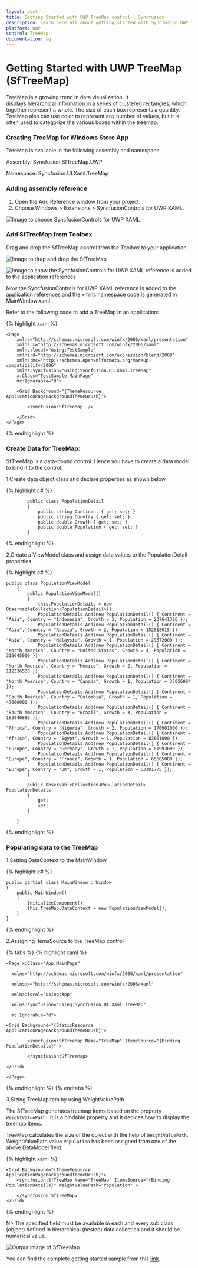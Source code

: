 ```yaml
---
layout: post
title: Getting Started with UWP TreeMap control | Syncfusion
description: Learn here all about getting started with Syncfusion UWP TreeMap (SfTreeMap) control and more.
platform: UWP
control: TreeMap
documentation: ug
---
```


# Getting Started with UWP TreeMap (SfTreeMap)

TreeMap is a growing trend in data visualization. It displays hierarchical information in a series of clustered rectangles, which together represent a whole. The size of each box represents a quantity. TreeMap also can use color to represent any number of values, but it is often used to categorize the various boxes within the treemap.

### Creating TreeMap for Windows Store App

TreeMap is available in the following assembly and namespace.

Assembly: Syncfusion.SfTreeMap.UWP

Namespace: Syncfusion.UI.Xaml.TreeMap

### Adding assembly reference

1. Open the Add Reference window from your project.
2. Choose Windows > Extensions > SyncfusionControls for UWP XAML.

![Image to choose SyncfusionControls for UWP XAML](GettingStarted_images/gettingstarted_1.png)


### Add SfTreeMap from Toolbox

Drag and drop the SfTreeMap control from the Toolbox to your application.

![Image to drap and drop the SfTreeMap](GettingStarted_images/treemapdesigner.png)


![Image to show the SyncfusionControls for UWP XAML reference is added to the application references](GettingStarted_images/addingreference.png)

Now the SyncfusionControls for UWP XAML reference is added to the application references and the xmlns namespace code is generated in MainWindow.xaml .

Refer to the following code to add a TreeMap in an application:


{% highlight xaml %}

    <Page
        xmlns="http://schemas.microsoft.com/winfx/2006/xaml/presentation"
        xmlns:x="http://schemas.microsoft.com/winfx/2006/xaml"
        xmlns:local="using:TestSample"
        xmlns:d="http://schemas.microsoft.com/expression/blend/2008"
        xmlns:mc="http://schemas.openxmlformats.org/markup-compatibility/2006"
        xmlns:syncfusion="using:Syncfusion.UI.Xaml.TreeMap"
        x:Class="TestSample.MainPage"
        mc:Ignorable="d">

        <Grid Background="{ThemeResource ApplicationPageBackgroundThemeBrush}">

            <syncfusion:SfTreeMap  />

        </Grid>
    </Page>
{% endhighlight %}


### Create Data for TreeMap:

SfTreeMap is a data-bound control. Hence you have to create a data model to bind it to the control.

1.Create data object class and declare properties as shown below 

{% highlight c# %}
      
            public class PopulationDetail
            {
                public string Continent { get; set; }
                public string Country { get; set; }
                public double Growth { get; set; }
                public double Population { get; set; }
            }

{% endhighlight %}

2.Create a ViewModel class and assign data values to the PopulationDetail properties

{% highlight c# %}

    public class PopulationViewModel
        {
            public PopulationViewModel()
            {
                this.PopulationDetails = new ObservableCollection<PopulationDetail>();
                PopulationDetails.Add(new PopulationDetail() { Continent = "Asia", Country = "Indonesia", Growth = 3, Population = 237641326 });
                PopulationDetails.Add(new PopulationDetail() { Continent = "Asia", Country = "Russia", Growth = 2, Population = 152518015 });
                PopulationDetails.Add(new PopulationDetail() { Continent = "Asia", Country = "Malaysia", Growth = 1, Population = 29672000 });
                PopulationDetails.Add(new PopulationDetail() { Continent = "North America", Country = "United States", Growth = 4, Population = 315645000 });
                PopulationDetails.Add(new PopulationDetail() { Continent = "North America", Country = "Mexico", Growth = 2, Population = 112336538 });
                PopulationDetails.Add(new PopulationDetail() { Continent = "North America", Country = "Canada", Growth = 1, Population = 35056064 });
                PopulationDetails.Add(new PopulationDetail() { Continent = "South America", Country = "Colombia", Growth = 1, Population = 47000000 });
                PopulationDetails.Add(new PopulationDetail() { Continent = "South America", Country = "Brazil", Growth = 3, Population = 193946886 });
                PopulationDetails.Add(new PopulationDetail() { Continent = "Africa", Country = "Nigeria", Growth = 2, Population = 170901000 });
                PopulationDetails.Add(new PopulationDetail() { Continent = "Africa", Country = "Egypt", Growth = 1, Population = 83661000 });
                PopulationDetails.Add(new PopulationDetail() { Continent = "Europe", Country = "Germany", Growth = 1, Population = 81993000 });
                PopulationDetails.Add(new PopulationDetail() { Continent = "Europe", Country = "France", Growth = 1, Population = 65605000 });
                PopulationDetails.Add(new PopulationDetail() { Continent = "Europe", Country = "UK", Growth = 1, Population = 63181775 });
            }

            public ObservableCollection<PopulationDetail> PopulationDetails
            {
                get;
                set;
            }

        }

{% endhighlight %}

### Populating data to the TreeMap

1.Setting DataContext to the MainWindow

{% highlight c# %}

    public partial class MainWindow : Window
    {
        public MainWindow()
        {
            InitializeComponent();
            this.TreeMap.DataContext = new PopulationViewModel();
        }
    }

 {% endhighlight %}


2.Assigning ItemsSource to the TreeMap control

{% tabs %}
{% highlight xaml %}

    <Page x:Class="App.MainPage"

      xmlns="http://schemas.microsoft.com/winfx/2006/xaml/presentation"

      xmlns:x="http://schemas.microsoft.com/winfx/2006/xaml"

      xmlns:local="using:App"

      xmlns:syncfusion="using:Syncfusion.UI.Xaml.TreeMap"

      mc:Ignorable="d">

    <Grid Background="{StaticResource ApplicationPageBackgroundThemeBrush}">

            <syncfusion:SfTreeMap Name="TreeMap" ItemsSource="{Binding PopulationDetails}" >

            </syncfusion:SfTreeMap>

    </Grid>

    </Page>

{% endhighlight %}
{% endtabs %}

3.Sizing TreeMapItem by using WeightValuePath  

The SfTreeMap generates treemap items based on the property `WeightValuePath` . It is a bindable property and it decides how to display the treemap items.

TreeMap calculates the size of the object with the help of `WeightValuePath`. WeightValuePath value `Population` has been assigned from one of the above DataModel field.  

{% highlight xaml %}

    <Grid Background="{ThemeResource ApplicationPageBackgroundThemeBrush}">
        <syncfusion:SfTreeMap Name="TreeMap" ItemsSource="{Binding PopulationDetails}" WeightValuePath="Population" >

        </syncfusion:SfTreeMap>
    </Grid>

{% endhighlight %}


N>  The specified field must be available in each and every sub class (object) defined in hierarchical (nested) data collection and it should be numerical value.



![Output image of SfTreeMap](GettingStarted_images/treemapimage.png)

You can find the complete getting started sample from this [link](https://github.com/SyncfusionExamples/SfTreeMap_GettingStarted_UWP).

